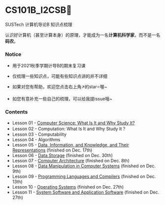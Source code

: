 # CS101B_I2CSB:open_book:
SUSTech 计算机导论B 知识点梳理

认识好计算机（甚至计算本身）的原理，才能成为一名**计算机科学家**，而不是一名**码农**。



### Notice

- 用于2021秋季学期计导B的期末复习课

- 仅梳理一些知识点，可能有些知识点讲的并不详细

- 如果对您有帮助，欢迎您点击右上角:arrow_upper_right:的star:star:喔~

- 如您有意补充一些自己的梳理，可以给我提issue哦~



### Contents

- Lesson 01 - [Computer Science: What Is It and Why Study It?](./Lesson%2001%20-%20Computer%20Science%20What%20Is%20It%20and%20Why%20Study%20It.md)
- Lesson 02 - Computation: What Is It and Why Study It？
- Lesson 03 - Computability
- Lesson 04 - Algorithms
- Lesson 05 - [Data, Information, and Knowledge, and Their Representations](./Lesson%2005%20-%20Data%2C%20Information%2C%20and%20Knowledge%2C%20and%20Their%20Representations.md) (finished on Dec. 17th)
- Lesson 06 - [Data Storage](./Lesson%2006%20-%20Data%20Storage.md) (finished on Dec. 30th)
- Lesson 07 - [Computer Architecture](./Lesson%2007%20-%20Computer%20Architecture.md) (finished on Dec. 8th)
- Lesson 08 - [Data Manipulation in Computer Systems](./Lesson%2008%20-%20Data%20Manipulation.md) (finished on Dec. 9th)
- Lesson 09 - [Programming Languages and Compilers](./Lesson%2008%20-%20Data%20Manipulation.md) (finished on Dec. 13th)
- Lesson 10 - [Operating Systems](./Lesson%2010%20-%20Operating%20System.md) (finished on Dec. 27th)
- Lesson 11 - [System Software and Application Software](./Lesson%2011%20-%20System%20Software%20and%20Application%20Software.md) (finished on Dec. 27th)
